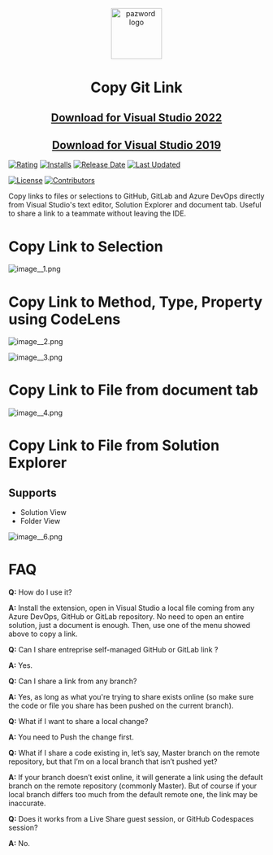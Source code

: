 <p align="center">
  <img alt="pazword logo" src="./src/Impl/CopyGitLink/Icon.png" width="100px" />
  <h1 align="center">Copy Git Link</h1>
  <h2 align="center"><a href="https://marketplace.visualstudio.com/items?itemName=EtienneBAUDOUX.CopyGitLink2022" target="_blank">Download for Visual Studio 2022</a></h2>
  <h2 align="center"><a href="https://marketplace.visualstudio.com/items?itemName=EtienneBAUDOUX.CopyGitLink" target="_blank">Download for Visual Studio 2019</a></h2>
</p>

[![Rating](https://img.shields.io/visual-studio-marketplace/r/EtienneBAUDOUX.CopyGitLink2022)](https://marketplace.visualstudio.com/items?itemName=EtienneBAUDOUX.CopyGitLink2022&ssr=false#review-details) [![Installs](https://img.shields.io/visual-studio-marketplace/i/EtienneBAUDOUX.CopyGitLink2022)](https://marketplace.visualstudio.com/items?itemName=EtienneBAUDOUX.CopyGitLink2022) [![Release Date](https://img.shields.io/visual-studio-marketplace/release-date/EtienneBAUDOUX.CopyGitLink2022)](https://marketplace.visualstudio.com/items?itemName=EtienneBAUDOUX.CopyGitLink2022) [![Last Updated](https://img.shields.io/visual-studio-marketplace/last-updated/EtienneBAUDOUX.CopyGitLink2022)](https://marketplace.visualstudio.com/items?itemName=EtienneBAUDOUX.CopyGitLink2022)

[![License](https://img.shields.io/github/license/veler/CopyGitLink)](https://github.com/veler/CopyGitLink/blob/main/LICENSE) [![Contributors](https://img.shields.io/github/contributors/veler/CopyGitLink?label=Contributors)](https://github.com/veler/CopyGitLink/graphs/contributors)

Copy links to files or selections to GitHub, GitLab and Azure DevOps directly from Visual Studio's text editor, Solution Explorer and document tab.
Useful to share a link to a teammate without leaving the IDE.

# Copy Link to Selection

![image__1.png](https://etiennebaudoux.gallerycdn.vsassets.io/extensions/etiennebaudoux/copygitlink2022/1.4.2/1624647696521/image__1.png)

# Copy Link to Method, Type, Property using CodeLens

![image__2.png](hhttps://etiennebaudoux.gallerycdn.vsassets.io/extensions/etiennebaudoux/copygitlink2022/1.4.2/1624647696521/image__2.png)

![image__3.png](https://etiennebaudoux.gallerycdn.vsassets.io/extensions/etiennebaudoux/copygitlink2022/1.4.2/1624647696521/image__3.png)

# Copy Link to File from document tab

![image__4.png](https://etiennebaudoux.gallerycdn.vsassets.io/extensions/etiennebaudoux/copygitlink2022/1.4.2/1624647696521/image__4.png)

# Copy Link to File from Solution Explorer

## Supports
* Solution View
* Folder View

![image__6.png](https://etiennebaudoux.gallerycdn.vsassets.io/extensions/etiennebaudoux/copygitlink2022/1.4.2/1624647696521/image__6.png)

# FAQ

**Q:** How do I use it?

**A:** Install the extension, open in Visual Studio a local file coming from any Azure DevOps, GitHub or GitLab repository. No need to open an entire solution, just a document is enough. Then, use one of the menu showed above to copy a link.


**Q:** Can I share entreprise self-managed GitHub or GitLab link ?

**A:** Yes.


**Q:** Can I share a link from any branch?

**A:** Yes, as long as what you're trying to share exists online (so make sure the code or file you share has been pushed on the current branch).


**Q:** What if I want to share a local change?

**A:** You need to Push the change first.


**Q:** What if I share a code existing in, let’s say, Master branch on the remote repository, but that I’m on a local branch that isn’t pushed yet?

**A:** If your branch doesn’t exist online, it will generate a link using the default branch on the remote repository (commonly Master).
    But of course if your local branch differs too much from the default remote one, the link may be inaccurate.
    
**Q:** Does it works from a Live Share guest session, or GitHub Codespaces session?

**A:** No.
